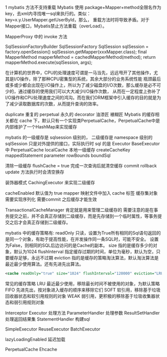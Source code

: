 
1 mybatis 方法不支持重载
Mybatis 使用 package+Mapper+method全限名作为key，去xml内寻找唯一sql来执行的。类似：key=x.y.UserMapper.getUserById，那么，
重载方法时将导致矛盾。对于Mapper接口，Mybatis禁止方法重载（overLoad）。

MapperProxy 中的 invoke 方法

SqlSessionFactoryBuilder
SqlSessionFactory
SqlSession sqlSession = factory.openSession()
sqlSession.getMapper(xxxMapper.class);
final MapperMethod mapperMethod = cachedMapperMethod(method);
return mapperMethod.execute(sqlSession, args);

在计算机的世界中，CPU的处理速度可谓是一马当先，远远甩开了其他操作，尤其是I/O操作，除了那种CPU密集型的系统，其余大部分的业务系统性能
瓶颈最后或多或少都会出现在I/O操作上，所以为了减少磁盘的I/O次数，那么缓存是必不可少的，通过缓存的使用我们可以大大减少I/O操作次数，
从而在一定程度上弥补了I/O操作和CPU处理速度之间的鸿沟。而在我们ORM框架中引入缓存的目的就是为了减少读取数据库的次数，从而提升查询的效率。

duplicate  重复的
perpetual  永久的
decorator  油漆匠 裱糊匠
Mybatis 的缓存相关都在 cache 下，默认只有一个实现类PerpetualCache，PerpetualCache中是内部维护了一个HashMap来实现缓存

mybatis 的一级缓存是 sqlsession 级别的， 二级缓存是 namespace 级别的
sqlSession  只是对外提供的接口，实际执行时 sql 的是 Executor 
BaseExecutor 中 PerpetualCache localCache 本地一级缓存
createCacheKey mappedStatement parameter rowBounds boundSql

清除一级缓存
flushCache = true 
完成一次查询后就清空缓存
commit rollback update 方法执行时会清空换存

装饰器模式 CachingExecutor 来实现二级缓存

cacheEnabled 默认值为 true
mapper 映射文件中加入 cache 标签
缓存集对象需要实现序列化
需要commit 之后缓存才能生效

TransactionalCacheManager 肯定就是用来管理二级缓存的
需要注意的是在事务提交之前，并不会真正存储到二级缓存，而是先存储到一个临时属性，等事务提交之后才会真正存储到二级缓存。

mybatis 中的缓存策略有:
readOnly 只读，设置为True所有相同的Sql语句返回的是同一个对象，有助于提高性能，在并发操作同一条SQL时，可能不安全。
设置为False，则相同的SQL后边访问的是Cache的副本。
size 指的是缓存多少的对象，默认为1024
flushInterval 指定缓存过期的时间，单位为毫秒，默认为空，只要缓存足够，永远不过期
eviction 指的是缓存的策略淘汰算法，默认淘汰算法是最近最少使用算法。还有先进先出算法。

```xml
<cache readOnly="true" size="1024" flushInterval="120000" eviction="LRU"/>  
```

常见的缓存策略
LRU 最近最少使用，移除最长时间不被使用的对象，为默认策略
FIFO 先进先出，按对象进入缓存的顺序来移除它们
SOFT 软引用，移除基于垃圾回收器状态和软引用规则的对象
WEAK 弱引用，更积极的移除基于垃圾收集器状态和弱引用规则对象


Interceptor
Executor         处理方法
ParameterHandler 处理参数
ResultSetHandler 处理返回结果集
StatementHandler 构建sql

SimpleExecutor 
ReuseExecutor
BatchExecutor




lazyLoadingEnabled 延迟加载

PerpetualCache 
Ehcache
